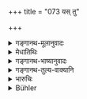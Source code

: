 +++
title = "073 यस् तु"

+++

<details><summary>गङ्गानथ-मूलानुवादः</summary>

If a man gives away a defective maiden, without declaring the defects, one may annul that act of the wicked girl-betrother.—(73)
</details>

<details><summary>मेधातिथिः</summary>

कन्यादोषा उक्ताः । तान् **अनाख्याय** अनुक्त्वा प्रयच्छति ददाति तस्य तद् दानं **वितथं** निष्फलं **कुर्यात्** प्रत्यर्पणेन । उक्त एवायम् अर्थः पूर्वश्लोकेनातिस्पष्टीकृतः ॥ ९.७३ ॥
</details>

<details><summary>गङ्गानथ-भाष्यानुवादः</summary>

The defects of the maiden have been already described. If a man gives her away without declaring those defects,—one may ‘*annul*’—render null and void—that ‘*act*’—of giving—by returning the gift This, though already laid down in the preceding verse, has been made still clearer by the present one.—(73)
</details>

<details><summary>गङ्गानथ-तुल्य-वाक्यानि</summary>

**(verses 9.72-73)  
**

See Comparative notes for [Verse 9.72].
</details>

<details><summary>भारुचिः</summary>

छद्मनोपपादिता त्याज्येत्यस्यायम् अनुवादः कारणतस् त्यागे दोशा(?)भावप्रदर्शनार्थम् ॥ ९.७३ ॥
</details>

<details><summary>Bühler</summary>

073	If anybody gives away a maiden possessing blemishes without declaring them, (the bridegroom) may annul that (contract) with the evil-minded giver.
</details>
